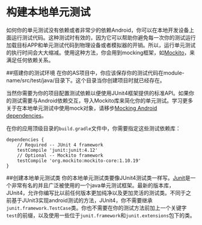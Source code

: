 # 构建本地单元测试

如何你的单元测试没有依赖或者非常少的依赖Android，你可以在本地开发设备上面运行测试代码。这种测试时有效的，因为它可以帮助你避免每一次你的测试运行加载目标APP和单元测试代码到物理设备或者模拟器的开销。所以，运行单元测试的执行时间会大大缩减。使用这种方法，你会用到mocking框架，如[Mockito](https://github.com/mockito/mockito)，来满足任何依赖关系。

##搭建你的测试环境
在你的AS项目中，你应该保存你的测试代码在module-name/src/test/java/目录下。这个目录当你创建项目时就已经存在。

当然你需要为你的项目配置测试依赖以便使用JUnit4框架提供的标准API。如果你的测试需要与Android依赖交互，导入Mockito库来简化你的单元测试。学习更多关于在本地单元测试中使用mock对象，请移步[Mocking Android dependencies](https://developer.android.com/training/testing/unit-testing/local-unit-tests.html#mocking-dependencies)。

在你的应用顶级目录的`build.gradle`文件中，你需要指定这些测试依赖库：
```
dependencies {
    // Required -- JUnit 4 framework
    testCompile 'junit:junit:4.12'
    // Optional -- Mockito framework
    testCompile 'org.mockito:mockito-core:1.10.19'
}
```

##创建本地单元测试类
你的本地单元测试类要像JUnit4测试类一样写。[Junit](http://junit.org/)是一个非常有名的并且广泛被使用的一个java单元测试框架。最新的版本库，JUnit4，允许你编写比以前任何版本更加纯净以及更加灵活的测试类。不同于之前基于JUnit3实现android测试的方法，JUnit4，你不需要继承`junit.framework.TestCase`类。你也不需要在你的测试方法前加上一个关键字`test`的前缀，以及使用一些位于`junit.framework`和`junit.extensions`包下的类。

